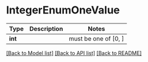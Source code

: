 # IntegerEnumOneValue

Type | Description | Notes
------------- | ------------- | -------------
**int** |  |  must be one of [0, ]

[[Back to Model list]](../README.md#documentation-for-models) [[Back to API list]](../README.md#documentation-for-api-endpoints) [[Back to README]](../README.md)


